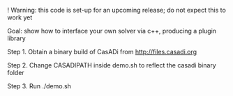 ! Warning: this code is set-up for an upcoming release; do not expect this to work yet

Goal: show how to interface your own solver via c++, producing a plugin library

Step 1. Obtain a binary build of CasADi from http://files.casadi.org

Step 2. Change CASADIPATH inside demo.sh to reflect the casadi binary folder

Step 3. Run ./demo.sh

